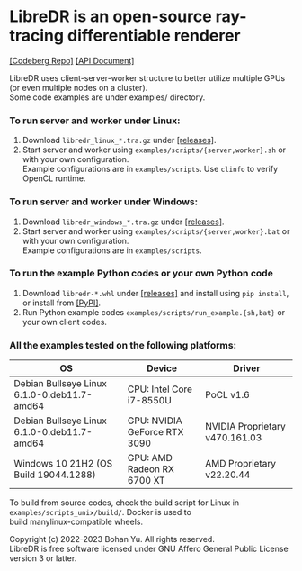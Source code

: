 # LibreDR is an open-source ray-tracing differentiable renderer
[\[Codeberg Repo\]](https://codeberg.org/ybh1998/LibreDR/)
[\[API Document\]](https://ybh1998.codeberg.page/LibreDR/)

LibreDR uses client-server-worker structure to better utilize multiple GPUs (or even multiple nodes on a cluster). \
Some code examples are under examples/ directory.

### To run server and worker under Linux:
1. Download `libredr_linux_*.tra.gz` under [\[releases\]](https://codeberg.org/ybh1998/LibreDR/releases).
2. Start server and worker using `examples/scripts/{server,worker}.sh` or with your own configuration. \
Example configurations are in `examples/scripts`. Use `clinfo` to verify OpenCL runtime.

### To run server and worker under Windows:
1. Download `libredr_windows_*.tra.gz` under [\[releases\]](https://codeberg.org/ybh1998/LibreDR/releases).
2. Start server and worker using `examples/scripts/{server,worker}.bat` or with your own configuration. \
Example configurations are in `examples/scripts`.

### To run the example Python codes or your own Python code
1. Download `libredr-*.whl` under [\[releases\]](https://codeberg.org/ybh1998/LibreDR/releases) and install using
`pip install`, or install from [\[PyPI\]](https://pypi.org/project/libredr/).
2. Run Python example codes `examples/scripts/run_example.{sh,bat}` or your own client codes.

### All the examples tested on the following platforms:

| OS | Device | Driver |
|----|--------|--------|
| Debian Bullseye Linux 6.1.0-0.deb11.7-amd64 | CPU: Intel Core i7-8550U     | PoCL v1.6                      |
| Debian Bullseye Linux 6.1.0-0.deb11.7-amd64 | GPU: NVIDIA GeForce RTX 3090 | NVIDIA Proprietary v470.161.03 |
| Windows 10 21H2 (OS Build 19044.1288)       | GPU: AMD Radeon RX 6700 XT   | AMD Proprietary v22.20.44      |

To build from source codes, check the build script for Linux in `examples/scripts_unix/build/`. Docker is used to \
build manylinux-compatible wheels.

Copyright (c) 2022-2023 Bohan Yu. All rights reserved. \
LibreDR is free software licensed under GNU Affero General Public License version 3 or latter.
